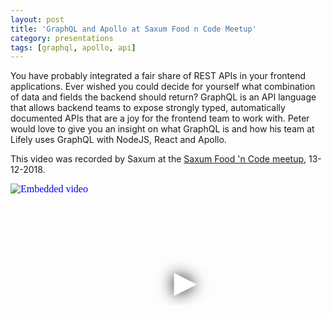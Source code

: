 ```yaml
---
layout: post
title: 'GraphQL and Apollo at Saxum Food n Code Meetup'
category: presentations
tags: [graphql, apollo, api]
---
```


You have probably integrated a fair share of REST APIs in your frontend applications. Ever wished you could decide for yourself what combination of data and fields the backend should return? GraphQL is an API language that allows backend teams to expose strongly typed, automatically documented APIs that are a joy for the frontend team to work with. Peter would love to give you an insight on what GraphQL is and how his team at Lifely uses GraphQL with NodeJS, React and Apollo.

This video was recorded by Saxum at the [Saxum Food 'n Code meetup](https://www.meetup.com/Food-n-Code/events/256265403/), 13-12-2018.

<iframe
  width="560"
  height="315"
  src="https://www.youtube.com/embed/E1tp5-NDrOw"
  srcdoc="<style>*{padding:0;margin:0;overflow:hidden}html,body{height:100%}img,span{position:absolute;width:100%;top:0;bottom:0;margin:auto}span{height:1.5em;text-align:center;font:48px/1.5 sans-serif;color:white;text-shadow:0 0 0.5em black}</style><a href=https://www.youtube.com/embed/E1tp5-NDrOw?autoplay=1><img src=https://img.youtube.com/vi/E1tp5-NDrOw/hqdefault.jpg alt='Embedded video'><span>▶</span></a>"
  frameborder="0"
  allow="accelerometer; autoplay; encrypted-media; gyroscope; picture-in-picture"
  allowfullscreen
  title="Embedded video"
></iframe>
